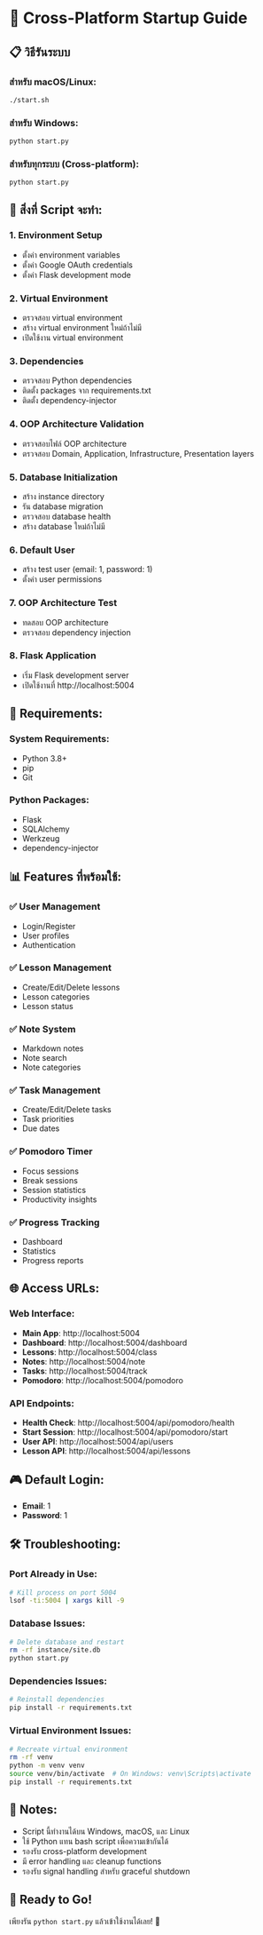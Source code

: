 # 🚀 Cross-Platform Startup Guide

## 📋 **วิธีรันระบบ**

### **สำหรับ macOS/Linux:**
```bash
./start.sh
```

### **สำหรับ Windows:**
```bash
python start.py
```

### **สำหรับทุกระบบ (Cross-platform):**
```bash
python start.py
```

## 🎯 **สิ่งที่ Script จะทำ:**

### **1. Environment Setup**
- ตั้งค่า environment variables
- ตั้งค่า Google OAuth credentials
- ตั้งค่า Flask development mode

### **2. Virtual Environment**
- ตรวจสอบ virtual environment
- สร้าง virtual environment ใหม่ถ้าไม่มี
- เปิดใช้งาน virtual environment

### **3. Dependencies**
- ตรวจสอบ Python dependencies
- ติดตั้ง packages จาก requirements.txt
- ติดตั้ง dependency-injector

### **4. OOP Architecture Validation**
- ตรวจสอบไฟล์ OOP architecture
- ตรวจสอบ Domain, Application, Infrastructure, Presentation layers

### **5. Database Initialization**
- สร้าง instance directory
- รัน database migration
- ตรวจสอบ database health
- สร้าง database ใหม่ถ้าไม่มี

### **6. Default User**
- สร้าง test user (email: 1, password: 1)
- ตั้งค่า user permissions

### **7. OOP Architecture Test**
- ทดสอบ OOP architecture
- ตรวจสอบ dependency injection

### **8. Flask Application**
- เริ่ม Flask development server
- เปิดใช้งานที่ http://localhost:5004

## 🔧 **Requirements:**

### **System Requirements:**
- Python 3.8+
- pip
- Git

### **Python Packages:**
- Flask
- SQLAlchemy
- Werkzeug
- dependency-injector

## 📊 **Features ที่พร้อมใช้:**

### **✅ User Management**
- Login/Register
- User profiles
- Authentication

### **✅ Lesson Management**
- Create/Edit/Delete lessons
- Lesson categories
- Lesson status

### **✅ Note System**
- Markdown notes
- Note search
- Note categories

### **✅ Task Management**
- Create/Edit/Delete tasks
- Task priorities
- Due dates

### **✅ Pomodoro Timer**
- Focus sessions
- Break sessions
- Session statistics
- Productivity insights

### **✅ Progress Tracking**
- Dashboard
- Statistics
- Progress reports

## 🌐 **Access URLs:**

### **Web Interface:**
- **Main App**: http://localhost:5004
- **Dashboard**: http://localhost:5004/dashboard
- **Lessons**: http://localhost:5004/class
- **Notes**: http://localhost:5004/note
- **Tasks**: http://localhost:5004/track
- **Pomodoro**: http://localhost:5004/pomodoro

### **API Endpoints:**
- **Health Check**: http://localhost:5004/api/pomodoro/health
- **Start Session**: http://localhost:5004/api/pomodoro/start
- **User API**: http://localhost:5004/api/users
- **Lesson API**: http://localhost:5004/api/lessons

## 🎮 **Default Login:**
- **Email**: 1
- **Password**: 1

## 🛠️ **Troubleshooting:**

### **Port Already in Use:**
```bash
# Kill process on port 5004
lsof -ti:5004 | xargs kill -9
```

### **Database Issues:**
```bash
# Delete database and restart
rm -rf instance/site.db
python start.py
```

### **Dependencies Issues:**
```bash
# Reinstall dependencies
pip install -r requirements.txt
```

### **Virtual Environment Issues:**
```bash
# Recreate virtual environment
rm -rf venv
python -m venv venv
source venv/bin/activate  # On Windows: venv\Scripts\activate
pip install -r requirements.txt
```

## 📝 **Notes:**

- Script นี้ทำงานได้บน Windows, macOS, และ Linux
- ใช้ Python แทน bash script เพื่อความเข้ากันได้
- รองรับ cross-platform development
- มี error handling และ cleanup functions
- รองรับ signal handling สำหรับ graceful shutdown

## 🎉 **Ready to Go!**

เพียงรัน `python start.py` แล้วเข้าใช้งานได้เลย! 🚀
